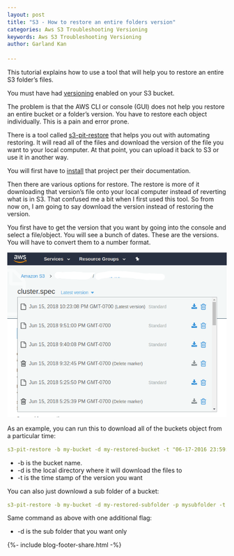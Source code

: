 ```yaml
---
layout: post
title: "S3 - How to restore an entire folders version"
categories: Aws S3 Troubleshooting Versioning
keywords: Aws S3 Troubleshooting Versioning
author: Garland Kan

---
```


This tutorial explains how to use a tool that will help you to restore an entire S3 folder’s files.


You must have had [versioning][versioning] enabled on your S3 bucket.


The problem is that the AWS CLI or console (GUI) does not help you restore an entire bucket or a folder’s version. You have to restore each object individually. This is a pain and error prone.


There is a tool called [s3-pit-restore][s3-pit-restore] that helps you out with automating restoring. It will read all of the files and download the version of the file you want to your local computer. At that point, you can upload it back to S3 or use it in another way.


You will first have to [install][install] that project per their documentation.


Then there are various options for restore. The restore is more of it downloading that version’s file onto your local computer instead of reverting what is in S3. That confused me a bit when I first used this tool. So from now on, I am going to say download the version instead of restoring the version.


You first have to get the version that you want by going into the console and select a file/object. You will see a bunch of dates. These are the versions. You will have to convert them to a number format.


![](/assets/images/s3-version.png)


As an example, you can run this to download all of the buckets object from a particular time:


```yaml
s3-pit-restore -b my-bucket -d my-restored-bucket -t "06-17-2016 23:59:50 +2"
```


* -b is the bucket name.
* -d is the local directory where it will download the files to
* -t is the time stamp of the version you want


You can also just downlowd a sub folder of a bucket:


```yaml
s3-pit-restore -b my-bucket -d my-restored-subfolder -p mysubfolder -t "06-17-2016 23:59:50 +2"
```


Same command as above with one additional flag:


* -d is the sub folder that you want only

[versioning]: https://docs.aws.amazon.com/AmazonS3/latest/dev/Versioning.html 
[s3-pit-restore]: https://github.com/madisoft/s3-pit-restore
[install]: https://github.com/madisoft/s3-pit-restore#installing

<!-- Bog footer share -->
{%- include blog-footer-share.html -%}
